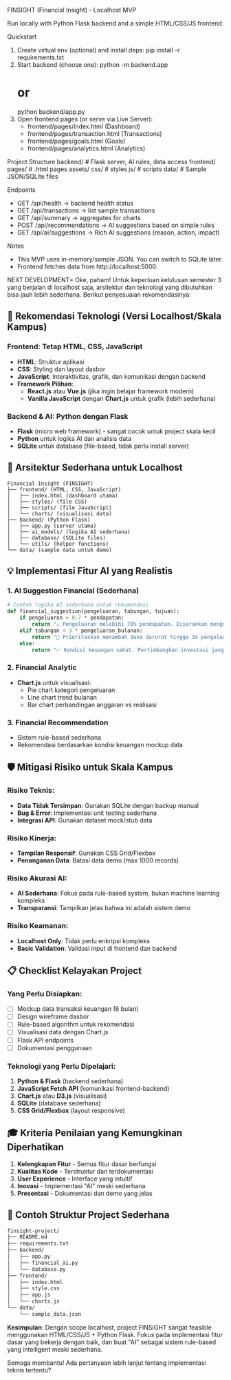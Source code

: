 FINSIGHT (Financial Insight) - Localhost MVP

Run locally with Python Flask backend and a simple HTML/CSS/JS frontend.

Quickstart
1) Create virtual env (optional) and install deps:
   pip install -r requirements.txt
2) Start backend (choose one):
   python -m backend.app
   # or
   python backend/app.py
3) Open frontend pages (or serve via Live Server):
   - frontend/pages/index.html (Dashboard)
   - frontend/pages/transaction.html (Transactions)
   - frontend/pages/goals.html (Goals)
   - frontend/pages/analytics.html (Analytics)

Project Structure
backend/                         # Flask server, AI rules, data access
frontend/
  pages/                        # .html pages
  assets/
    css/                        # styles
    js/                         # scripts
data/                           # Sample JSON/SQLite files

Endpoints
- GET /api/health                -> backend health status
- GET /api/transactions         -> list sample transactions
- GET /api/summary              -> aggregates for charts
- POST /api/recommendations     -> AI suggestions based on simple rules
 - GET /api/ai/suggestions       -> Rich AI suggestions (reason, action, impact)

Notes
- This MVP uses in-memory/sample JSON. You can switch to SQLite later.
- Frontend fetches data from http://localhost:5000.

NEXT DEVELOPMENT=
Oke, paham! Untuk keperluan kelulusan semester 3 yang berjalan di localhost saja, arsitektur dan teknologi yang dibutuhkan bisa jauh lebih sederhana. Berikut penyesuaian rekomendasinya:

## 🎯 **Rekomendasi Teknologi (Versi Localhost/Skala Kampus)**

### **Frontend: Tetap HTML, CSS, JavaScript**
- **HTML**: Struktur aplikasi
- **CSS**: Styling dan layout dasbor  
- **JavaScript**: Interaktivitas, grafik, dan komunikasi dengan backend
- **Framework Pilihan**: 
  - **React.js** atau **Vue.js** (jika ingin belajar framework modern)
  - **Vanilla JavaScript** dengan **Chart.js** untuk grafik (lebih sederhana)

### **Backend & AI: Python dengan Flask**
- **Flask** (micro web framework) - sangat cocok untuk project skala kecil
- **Python** untuk logika AI dan analisis data
- **SQLite** untuk database (file-based, tidak perlu install server)

## 🚀 **Arsitektur Sederhana untuk Localhost**

```
Financial Insight (FINSIGHT)
├── frontend/ (HTML, CSS, JavaScript)
│   ├── index.html (dashboard utama)
│   ├── styles/ (file CSS)
│   ├── scripts/ (file JavaScript)
│   └── charts/ (visualisasi data)
├── backend/ (Python Flask)
│   ├── app.py (server utama)
│   ├── ai_models/ (logika AI sederhana)
│   ├── database/ (SQLite files)
│   └── utils/ (helper functions)
└── data/ (sample data untuk demo)
```

## 💡 **Implementasi Fitur AI yang Realistis**

### **1. AI Suggestion Financial (Sederhana)**
```python
# Contoh logika AI sederhana untuk rekomendasi
def financial_suggestion(pengeluaran, tabungan, tujuan):
    if pengeluaran > 0.7 * pendapatan:
        return "⚠️ Pengeluaran melebihi 70% pendapatan. Disarankan mengurangi pengeluaran hiburan."
    elif tabungan < 3 * pengeluaran_bulanan:
        return "🎯 Prioritaskan menambah dana darurat hingga 3x pengeluaran bulanan."
    else:
        return "✅ Kondisi keuangan sehat. Pertimbangkan investasi jangka panjang."
```

### **2. Financial Analytic** 
- **Chart.js** untuk visualisasi:
  - Pie chart kategori pengeluaran
  - Line chart trend bulanan
  - Bar chart perbandingan anggaran vs realisasi

### **3. Financial Recommendation**
- Sistem rule-based sederhana
- Rekomendasi berdasarkan kondisi keuangan mockup data

## 🛡️ **Mitigasi Risiko untuk Skala Kampus**

### **Risiko Teknis:**
- **Data Tidak Tersimpan**: Gunakan SQLite dengan backup manual
- **Bug & Error**: Implementasi unit testing sederhana
- **Integrasi API**: Gunakan dataset mock/stub data

### **Risiko Kinerja:**
- **Tampilan Responsif**: Gunakan CSS Grid/Flexbox
- **Penanganan Data**: Batasi data demo (max 1000 records)

### **Risiko Akurasi AI:**
- **AI Sederhana**: Fokus pada rule-based system, bukan machine learning kompleks
- **Transparansi**: Tampilkan jelas bahwa ini adalah sistem demo

### **Risiko Keamanan:**
- **Localhost Only**: Tidak perlu enkripsi kompleks
- **Basic Validation**: Validasi input di frontend dan backend

## 📋 **Checklist Kelayakan Project**

### **Yang Perlu Disiapkan:**
- [ ] Mockup data transaksi keuangan (6 bulan)
- [ ] Design wireframe dasbor
- [ ] Rule-based algorithm untuk rekomendasi
- [ ] Visualisasi data dengan Chart.js
- [ ] Flask API endpoints
- [ ] Dokumentasi penggunaan

### **Teknologi yang Perlu Dipelajari:**
1. **Python & Flask** (backend sederhana)
2. **JavaScript Fetch API** (komunikasi frontend-backend)
3. **Chart.js** atau **D3.js** (visualisasi)
4. **SQLite** (database sederhana)
5. **CSS Grid/Flexbox** (layout responsive)

## 🎓 **Kriteria Penilaian yang Kemungkinan Diperhatikan**

1. **Kelengkapan Fitur** - Semua fitur dasar berfungsi
2. **Kualitas Kode** - Terstruktur dan terdokumentasi
3. **User Experience** - Interface yang intuitif
4. **Inovasi** - Implementasi "AI" meski sederhana
5. **Presentasi** - Dokumentasi dan demo yang jelas

## 📝 **Contoh Struktur Project Sederhana**

```bash
finsight-project/
├── README.md
├── requirements.txt
├── backend/
│   ├── app.py
│   ├── financial_ai.py
│   └── database.py
├── frontend/
│   ├── index.html
│   ├── style.css
│   ├── app.js
│   └── charts.js
└── data/
    └── sample_data.json
```

**Kesimpulan**: Dengan scope localhost, project FINSIGHT sangat feasible menggunakan HTML/CSS/JS + Python Flask. Fokus pada implementasi fitur dasar yang bekerja dengan baik, dan buat "AI" sebagai sistem rule-based yang intelligent meski sederhana.

Semoga membantu! Ada pertanyaan lebih lanjut tentang implementasi teknis tertentu?


